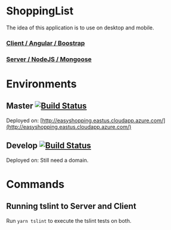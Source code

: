 # ShoppingList

The idea of this application is to use on desktop and mobile.

### [Client / Angular / Boostrap](/client)

### [Server / NodeJS / Mongoose](/server)

# Environments

## Master [![Build Status](http://easyshopping.eastus.cloudapp.azure.com:8555/job/shoppyCart/badge/icon)](http://easyshopping.eastus.cloudapp.azure.com:8555/job/shoppyCart/)

Deployed on: [http://easyshopping.eastus.cloudapp.azure.com/](http://easyshopping.eastus.cloudapp.azure.com/)

## Develop [![Build Status](http://easyshopping.eastus.cloudapp.azure.com:8555/job/shoppyCart-develop/badge/icon)](http://easyshopping.eastus.cloudapp.azure.com:8555/job/shoppyCart-develop/)

Deployed on: Still need a domain.

# Commands

## Running tslint to Server and Client

Run `yarn tslint` to execute the tslint tests on both.
